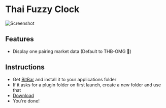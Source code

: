 # Thai Fuzzy Clock

![Screenshot](https://i.imgur.com/Td4z053.png)

## Features
- Display one pairing market data (Default to THB-OMG 🚀)

## Instructions
- Get [BitBar](https://getbitbar.com) and install it to your applications folder
- If it asks for a plugin folder on first launch, create a new folder and use that
- <a href="bitbar://openPlugin?title=BX&src=https://github.com/narze/bitbar-fuzzy-thai-clock/raw/master/fuzzy_thai_clock.2s.rb">Download</a>
- You're done!
